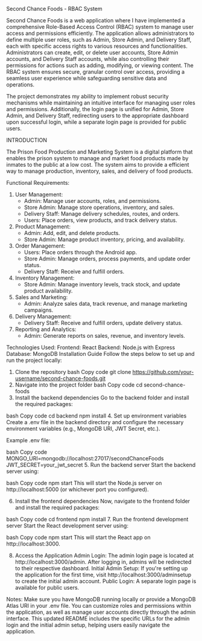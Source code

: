 Second Chance Foods - RBAC System

Second Chance Foods is a web application where I have implemented a comprehensive Role-Based Access Control (RBAC) system to manage user access and permissions efficiently. 
The application allows administrators to define multiple user roles, such as Admin, Store Admin, and Delivery Staff, each with specific access rights to various resources and functionalities.
Administrators can create, edit, or delete user accounts, Store Admin accounts, and Delivery Staff accounts, while also controlling their permissions for actions such as adding, modifying, or viewing content.
The RBAC system ensures secure, granular control over access, providing a seamless user experience while safeguarding sensitive data and operations.

The project demonstrates my ability to implement robust security mechanisms while maintaining an intuitive interface for managing user roles and permissions.
Additionally, the login page is unified for Admin, Store Admin, and Delivery Staff, redirecting users to the appropriate dashboard upon successful login, 
while a separate login page is provided for public users.

INTRODUCTION

The Prison Food Production and Marketing System is a digital platform that enables the prison system to manage and market food products
made by inmates to the public at a low cost. The system aims to provide a efficient way to manage production, inventory, sales, and delivery of food products.

Functional Requirements:

1. User Management:
    - Admin: Manage user accounts, roles, and permissions.
    - Store Admin: Manage store operations, inventory, and sales.
    - Delivery Staff: Manage delivery schedules, routes, and orders.
    - Users: Place orders, view products, and track delivery status.
2. Product Management:
    - Admin: Add, edit, and delete products.
    - Store Admin: Manage product inventory, pricing, and availability.
3. Order Management:
    - Users: Place orders through the Android app.
    - Store Admin: Manage orders, process payments, and update order status.
    - Delivery Staff: Receive and fulfill orders.
4. Inventory Management:
    - Store Admin: Manage inventory levels, track stock, and update product availability.
5. Sales and Marketing:
    - Admin: Analyze sales data, track revenue, and manage marketing campaigns.
6. Delivery Management:
    - Delivery Staff: Receive and fulfill orders, update delivery status.
7. Reporting and Analytics:
    - Admin: Generate reports on sales, revenue, and inventory levels.

Technologies Used:
Frontend: React
Backend: Node.js with Express
Database: MongoDB
Installation Guide
Follow the steps below to set up and run the project locally:

1. Clone the repository
bash
Copy code
git clone https://github.com/your-username/second-chance-foods.git
2. Navigate into the project folder
bash
Copy code
cd second-chance-foods
3. Install the backend dependencies
Go to the backend folder and install the required packages:

bash
Copy code
cd backend
npm install
4. Set up environment variables
Create a .env file in the backend directory and configure the necessary environment variables (e.g., MongoDB URI, JWT Secret, etc.).

Example .env file:

bash
Copy code
MONGO_URI=mongodb://localhost:27017/secondChanceFoods
JWT_SECRET=your_jwt_secret
5. Run the backend server
Start the backend server using:

bash
Copy code
npm start
This will start the Node.js server on http://localhost:5000 (or whichever port you configured).

6. Install the frontend dependencies
Now, navigate to the frontend folder and install the required packages:

bash
Copy code
cd frontend
npm install
7. Run the frontend development server
Start the React development server using:

bash
Copy code
npm start
This will start the React app on http://localhost:3000.

8. Access the Application
Admin Login: The admin login page is located at http://localhost:3000/admin. After logging in, admins will be redirected to their respective dashboard.
Initial Admin Setup: If you're setting up the application for the first time, visit http://localhost:3000/adminsetup to create the initial admin account.
Public Login: A separate login page is available for public users.

Notes:
Make sure you have MongoDB running locally or provide a MongoDB Atlas URI in your .env file.
You can customize roles and permissions within the application, as well as manage user accounts directly through the admin interface.
This updated README includes the specific URLs for the admin login and the initial admin setup, helping users easily navigate the application.



